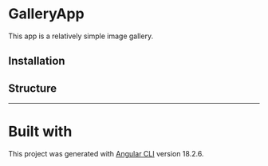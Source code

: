 # GalleryApp

This app is a relatively simple image gallery.

## Installation

## Structure

---

# Built with

This project was generated with [Angular CLI](https://github.com/angular/angular-cli) version 18.2.6.
